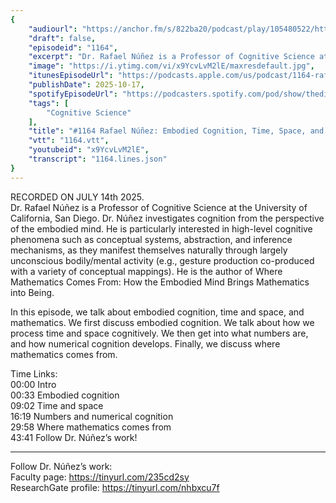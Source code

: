 ```yaml
---
{
	"audiourl": "https://anchor.fm/s/822ba20/podcast/play/105480522/https%3A%2F%2Fd3ctxlq1ktw2nl.cloudfront.net%2Fstaging%2F2025-6-14%2Fa5644bfe-dcf0-fc69-5a21-27449cac72a4.m4a",
	"draft": false,
	"episodeid": "1164",
	"excerpt": "Dr. Rafael Núñez is a Professor of Cognitive Science at the University of California, San Diego. Dr. Núñez investigates cognition from the perspective of the embodied mind. He is particularly interested in high-level cognitive phenomena such as conceptual systems, abstraction, and inference mechanisms, as they manifest themselves naturally through largely unconscious bodily/mental activity (e.g., gesture production co-produced with a variety of conceptual mappings). He is the author of Where Mathematics Comes From: How the Embodied Mind Brings Mathematics into Being.",
	"image": "https://i.ytimg.com/vi/x9YcvLvM2lE/maxresdefault.jpg",
	"itunesEpisodeUrl": "https://podcasts.apple.com/us/podcast/1164-rafael-n%C3%BA%C3%B1ez-embodied-cognition-time-space-and/id1451347236?i=1000732338915&uo=4",
	"publishDate": 2025-10-17,
	"spotifyEpisodeUrl": "https://podcasters.spotify.com/pod/show/thedissenter/episodes/1164-Rafael-Nez-Embodied-Cognition--Time--Space--and-Mathematics-e35hgsa",
	"tags": [
		"Cognitive Science"
	],
	"title": "#1164 Rafael Núñez: Embodied Cognition, Time, Space, and Mathematics",
	"vtt": "1164.vtt",
	"youtubeid": "x9YcvLvM2lE",
	"transcript": "1164.lines.json"
}
---
```

RECORDED ON JULY 14th 2025.  
Dr. Rafael Núñez is a Professor of Cognitive Science at the University of California, San Diego. Dr. Núñez investigates cognition from the perspective of the embodied mind. He is particularly interested in high-level cognitive phenomena such as conceptual systems, abstraction, and inference mechanisms, as they manifest themselves naturally through largely unconscious bodily/mental activity (e.g., gesture production co-produced with a variety of conceptual mappings). He is the author of Where Mathematics Comes From: How the Embodied Mind Brings Mathematics into Being.

In this episode, we talk about embodied cognition, time and space, and mathematics. We first discuss embodied cognition. We talk about how we process time and space cognitively. We then get into what numbers are, and how numerical cognition develops. Finally, we discuss where mathematics comes from.

Time Links:  
<time>00:00</time> Intro  
<time>00:33</time> Embodied cognition  
<time>09:02</time> Time and space  
<time>16:19</time> Numbers and numerical cognition  
<time>29:58</time> Where mathematics comes from  
<time>43:41</time> Follow Dr. Núñez’s work!

---

Follow Dr. Núñez’s work:  
Faculty page: https://tinyurl.com/235cd2sy  
ResearchGate profile: https://tinyurl.com/nhbxcu7f
